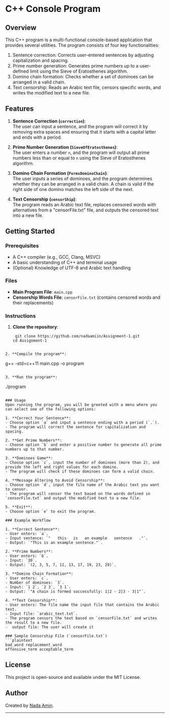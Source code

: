 # C++ Console Program
	
## Overview
This C++ program is a multi-functional console-based application that provides several utilities. The program consists of four key functionalities:
1. Sentence correction: Corrects user-entered sentences by adjusting capitalization and spacing.
2. Prime number generation: Generates prime numbers up to a user-defined limit using the Sieve of Eratosthenes algorithm.
3. Domino chain formation: Checks whether a set of dominoes can be arranged in a valid chain.
4. Text censorship: Reads an Arabic text file, censors specific words, and writes the modified text to a new file.

## Features
1. **Sentence Correction (`correction`)**:  
   The user can input a sentence, and the program will correct it by removing extra spaces and ensuring that it starts with a capital letter and ends with a period.

2. **Prime Number Generation (`SieveOfEratosthenes`)**:  
   The user enters a number `n`, and the program will output all prime numbers less than or equal to `n` using the Sieve of Eratosthenes algorithm.

3. **Domino Chain Formation (`FormsDominoChain`)**:  
   The user inputs a series of dominoes, and the program determines whether they can be arranged in a valid chain. A chain is valid if the right side of one domino matches the left side of the next.

4. **Text Censorship (`censorShip`)**:  
   The program reads an Arabic text file, replaces censored words with alternatives from a "censorFile.txt" file, and outputs the censored text into a new file.



## Getting Started
### Prerequisites
- A C++ compiler (e.g., GCC, Clang, MSVC)
- A basic understanding of C++ and terminal usage
- (Optional) Knowledge of UTF-8 and Arabic text handling

### Files
- **Main Program File**: `main.cpp`
- **Censorship Words File**: `censorFile.txt` (contains censored words and their replacements)

### Instructions
1. **Clone the repository**:
   ```
    git clone https://github.com/nadaamiin/Assignment-1.git
   cd Assignment-1
```

2. **Compile the program**:
   ```
   g++ -std=c++11 main.cpp -o program
   ```

3. **Run the program**:
   ```
   ./program
   ```

### Usage
Upon running the program, you will be greeted with a menu where you can select one of the following options:

1. **Correct Your Sentence**:
   - Choose option `a` and input a sentence ending with a period (`.`).
   - The program will correct the sentence for capitalization and spacing.
   
2. **Get Prime Numbers**:
   - Choose option `b` and enter a positive number to generate all prime numbers up to that number.

3. **Dominoes Game**:
   - Choose option `c`, input the number of dominoes (more than 2), and provide the left and right values for each domino.
   - The program will check if these dominoes can form a valid chain.

4. **Message Altering to Avoid Censorship**:
   - Choose option `d`, input the file name of the Arabic text you want to censor.
   - The program will censor the text based on the words defined in `censorFile.txt` and output the modified text to a new file.

5. **Exit**:
   - Choose option `e` to exit the program.

### Example Workflow

1. **Correct Sentence**:
   - User enters: `a`.
   - Input sentence: `"   this   is   an example   sentence   ."`.
   - Output: `"This is an example sentence."`.

2. **Prime Numbers**:
   - User enters: `b`.
   - Input: `30`.
   - Output: `(2, 3, 5, 7, 11, 13, 17, 19, 23, 29)`.

3. **Domino Chain Formation**:
   - User enters: `c`.
   - Number of dominoes: `3`.
   - Input: `1 2`, `2 3`, `3 1`.
   - Output: `"A chain is formed successfully: 1|2 - 2|3 - 3|1"`.

4. **Text Censorship**:
   - User enters: The file name the input file that contains the Arabic text.
   - Input file: `arabic_text.txt`.
   - The program censors the text based on `censorFile.txt` and writes the result to a new file.
   -  output file: The user will create it

### Sample Censorship File (`censorFile.txt`)
```plaintext
bad_word replacement_word
offensive_term acceptable_term
```

## License
This project is open-source and available under the MIT License.

## Author
Created by [Nada Amin]( https://github.com/nadaamiin ).

---
